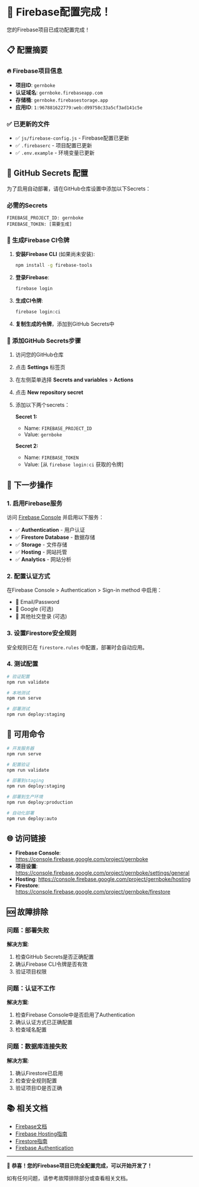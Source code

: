 # 🎉 Firebase配置完成！

您的Firebase项目已成功配置完成！

## 📋 配置摘要

### 🔥 Firebase项目信息
- **项目ID**: `gernboke`
- **认证域名**: `gernboke.firebaseapp.com`
- **存储桶**: `gernboke.firebasestorage.app`
- **应用ID**: `1:967881622779:web:d99758c33a5cf3ad141c5e`

### ✅ 已更新的文件
- ✅ `js/firebase-config.js` - Firebase配置已更新
- ✅ `.firebaserc` - 项目配置已更新
- ✅ `.env.example` - 环境变量已更新

## 🔐 GitHub Secrets 配置

为了启用自动部署，请在GitHub仓库设置中添加以下Secrets：

### 必需的Secrets
```
FIREBASE_PROJECT_ID: gernboke
FIREBASE_TOKEN: [需要生成]
```

### 🔑 生成Firebase CI令牌

1. **安装Firebase CLI** (如果尚未安装):
   ```bash
   npm install -g firebase-tools
   ```

2. **登录Firebase**:
   ```bash
   firebase login
   ```

3. **生成CI令牌**:
   ```bash
   firebase login:ci
   ```

4. **复制生成的令牌**，添加到GitHub Secrets中

### 📝 添加GitHub Secrets步骤

1. 访问您的GitHub仓库
2. 点击 **Settings** 标签页
3. 在左侧菜单选择 **Secrets and variables** > **Actions**
4. 点击 **New repository secret**
5. 添加以下两个secrets：

   **Secret 1:**
   - Name: `FIREBASE_PROJECT_ID`
   - Value: `gernboke`

   **Secret 2:**
   - Name: `FIREBASE_TOKEN`
   - Value: [从 `firebase login:ci` 获取的令牌]

## 🚀 下一步操作

### 1. 启用Firebase服务
访问 [Firebase Console](https://console.firebase.google.com/project/gernboke) 并启用以下服务：

- ✅ **Authentication** - 用户认证
- ✅ **Firestore Database** - 数据存储
- ✅ **Storage** - 文件存储
- ✅ **Hosting** - 网站托管
- ✅ **Analytics** - 网站分析

### 2. 配置认证方式
在Firebase Console > Authentication > Sign-in method 中启用：
- 📧 Email/Password
- 🔗 Google (可选)
- 📱 其他社交登录 (可选)

### 3. 设置Firestore安全规则
安全规则已在 `firestore.rules` 中配置，部署时会自动应用。

### 4. 测试配置
```bash
# 验证配置
npm run validate

# 本地测试
npm run serve

# 部署测试
npm run deploy:staging
```

## 🔧 可用命令

```bash
# 开发服务器
npm run serve

# 配置验证
npm run validate

# 部署到staging
npm run deploy:staging

# 部署到生产环境
npm run deploy:production

# 自动化部署
npm run deploy:auto
```

## 🌐 访问链接

- **Firebase Console**: https://console.firebase.google.com/project/gernboke
- **项目设置**: https://console.firebase.google.com/project/gernboke/settings/general
- **Hosting**: https://console.firebase.google.com/project/gernboke/hosting
- **Firestore**: https://console.firebase.google.com/project/gernboke/firestore

## 🆘 故障排除

### 问题：部署失败
**解决方案**:
1. 检查GitHub Secrets是否正确配置
2. 确认Firebase CLI令牌是否有效
3. 验证项目权限

### 问题：认证不工作
**解决方案**:
1. 检查Firebase Console中是否启用了Authentication
2. 确认认证方式已正确配置
3. 检查域名配置

### 问题：数据库连接失败
**解决方案**:
1. 确认Firestore已启用
2. 检查安全规则配置
3. 验证项目ID是否正确

## 📚 相关文档

- [Firebase文档](https://firebase.google.com/docs)
- [Firebase Hosting指南](https://firebase.google.com/docs/hosting)
- [Firestore指南](https://firebase.google.com/docs/firestore)
- [Firebase Authentication](https://firebase.google.com/docs/auth)

---

🎉 **恭喜！您的Firebase项目已完全配置完成，可以开始开发了！**

如有任何问题，请参考故障排除部分或查看相关文档。
